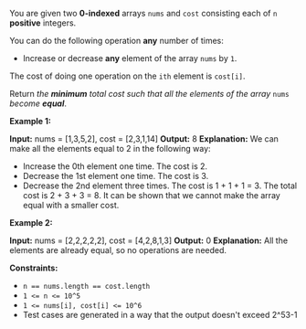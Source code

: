 
You are given two  **0-indexed**  arrays  `nums`  and  `cost`  consisting each of  `n`  **positive**  integers.

You can do the following operation  **any**  number of times:

-   Increase or decrease  **any**  element of the array  `nums`  by  `1`.

The cost of doing one operation on the  `ith`  element is  `cost[i]`.

Return  _the  **minimum**  total cost such that all the elements of the array_ `nums` _become  **equal**_.

**Example 1:**

**Input:** nums = [1,3,5,2], cost = [2,3,1,14]
**Output:** 8
**Explanation:** We can make all the elements equal to 2 in the following way:
- Increase the 0th element one time. The cost is 2.
- Decrease the 1st element one time. The cost is 3.
- Decrease the 2nd element three times. The cost is 1 + 1 + 1 = 3.
  The total cost is 2 + 3 + 3 = 8.
  It can be shown that we cannot make the array equal with a smaller cost.

**Example 2:**

**Input:** nums = [2,2,2,2,2], cost = [4,2,8,1,3]
**Output:** 0
**Explanation:** All the elements are already equal, so no operations are needed.

**Constraints:**

-   `n == nums.length == cost.length`
-   `1 <= n <= 10^5`
-   `1 <= nums[i], cost[i] <= 10^6`
-   Test cases are generated in a way that the output doesn't exceed 2^53-1